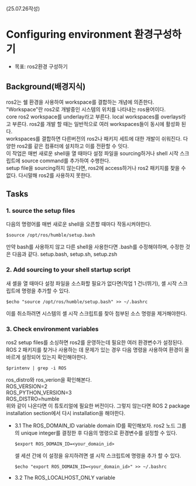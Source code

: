 (25.07.26작성)
# Configuring environment 환경구성하기
* 목표: ros2환경 구성하기

## Background(배경지식)
ros2는 쉘 환경을 사용하여 workspace를 결합하는 개념에 의존한다. "Workspace"란 ros2로 개발중인 시스템의 위치를 나타내는 ros용어이다.    
core ros2 workspace를 underlay라고 부른다. local workspaces를 overlays라고 부른다. ros2를 개발 할 때는 일반적으로 여러 workspaces들이 동시에 활성화 된다.      
workspaces를 결합하면 다른버전의 ros2나 패키지 세트에 대한 개발이 쉬워진다. 다양한 ros2를 같은 컴퓨터에 설치하고 이를 전환할 수 잇다.     
이 작업은 매번 새로운 shell을 열 때마다 설정 파일을 sourcing하거나 shell 시작 스크립트에 source command를 추가하여 수행한다.     
setup file을 sourcing하지 않는다면, ros2에 access하거나 ros2 패키지를 찾을 수 없다. 다시말해 ros2를 사용하지 못한다.    
## Tasks
### 1. source the setup files
다음의  명령어를 매번 새로운 shell을 오픈할 때마다 작동시켜야한다.    
```
$source /opt/ros/humble/setup.bash
```
만약 bash를 사용하지 않고 다른 shell을 사용한다면 .bash를 수정해야하며, 수정한 것은 다음과 같다. setup.bash, setup.sh, setup.zsh     
### 2. Add sourcing to your shell startup script
새 셸을 열 때마다 설정 파일을 소스화할 필요가 없다면(작업 1 건너뛰기), 셸 시작 스크립트에 명령을 추가할 수 있다.    
```
$echo "source /opt/ros/humble/setup.bash" >> ~/.bashrc
```
이를 취소하려면 시스템의 셸 시작 스크립트를 찾아 첨부된 소스 명령을 제거해야한다.   
### 3. Check environment variables
ros2 setup files를 소싱하면 ros2를 운영하는데 필요한 여러 환경변수가 설정된다. ROS 2 패키지를 찾거나 사용하는 데 문제가 있는 경우 다음 명령을 사용하여 환경이 올바르게 설정되어 있는지 확인해야한다.     
```
$printenv | grep -i ROS
```
ros_distro와 ros_verion을 확인해본다.     
ROS_VERSION=2      
ROS_PYTHON_VERSION=3    
ROS_DISTRO=humble    
위와 같이 나온다면 이 튜토리얼에 필요한 버전이다. 그렇지 않는다면 ROS 2 package installation section에서 다시 installation을 해야한다.     
* 3.1 The ROS_DOMAIN_ID variable
  domain ID를 확인해보자. ros2 노드 그룹의 unique integer를 결정한 후 다음의 명령으로 환경변수를 설정할 수 있다.    
  ```
  $export ROS_DOMAIN_ID=<your_domain_id>
  ```
  셀 세션 간에 이 설정을 유지하려면 셀 시작 스크립트에 명령을 추가 할 수 있다.
   ```
  $echo "export ROS_DOMAIN_ID=<your_domain_id>" >> ~/.bashrc
  ```
* 3.2 The ROS_LOCALHOST_ONLY variable
  
